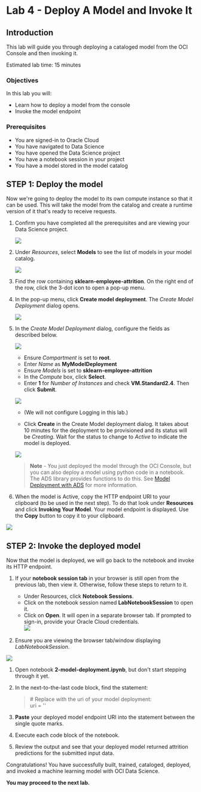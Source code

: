 # Lab 4 - Deploy A Model and Invoke It

## Introduction

This lab will guide you through deploying a cataloged model from the OCI Console and then invoking it.

Estimated lab time: 15 minutes

### Objectives
In this lab you will:
* Learn how to deploy a model from the console
* Invoke the model endpoint

### Prerequisites
* You are signed-in to Oracle Cloud
* You have navigated to Data Science
* You have opened the Data Science project
* You have a notebook session in your project
* You have a model stored in the model catalog

## **STEP 1:** Deploy the model
Now we're going to deploy the model to its own compute instance so that it can be used. This will take the model from the catalog and create a runtime version of it that's ready to receive requests.

1. Confirm you have completed all the prerequisites and are viewing your Data Science project.

    ![](images/ds-project.png)

1. Under *Resources*, select **Models** to see the list of models in your model catalog.

    ![](images/models.png)

1. Find the row containing **sklearn-employee-attrition**. On the right end of the row, click the 3-dot icon to open a pop-up menu.

1. In the pop-up menu, click **Create model deployment**. The *Create Model Deployment* dialog opens.

    ![](images/project-create-deployment.png)

1. In the *Create Model Deployment* dialog, configure the fields as described below.

    ![](images/create-model-deployment.png)  
    - Ensure *Compartment* is set to **root**.
    - Enter *Name* as **MyModelDeployment**
    - Ensure *Models* is set to **sklearn-employee-attrition**
    - In the *Compute* box, click **Select**.
    - Enter **1** for *Number of Instances* and check **VM.Standard2.4**. Then click **Submit**.

    ![](images/model-deployment-select-compute.png)

    - (We will not configure Logging in this lab.)

    - Click **Create** in the Create Model deployment dialog. It takes about 10 minutes for the deployment to be provisioned and its status will be *Creating*. Wait for the status to change to *Active* to indicate the model is deployed.

    ![](images/model-active.png)

    > **Note** - You just deployed the model through the OCI Console, but you can also deploy a model using python code in a notebook. The ADS library provides functions to do this. See [Model Deployment with ADS](https://docs.oracle.com/en-us/iaas/tools/ads-sdk/latest/user_guide/model_deployment/model_deployment.html) for more information.

1. When the model is Active, copy the HTTP endpoint URI to your clipboard (to be used in the next step). To do that look under **Resources** and click **Invoking Your Model**. Your model endpoint is displayed. Use the **Copy** button to copy it to your clipboard.

  ![](images/model-endpoint.png)

## **STEP 2:** Invoke the deployed model
Now that the model is deployed, we will go back to the notebook and invoke its HTTP endpoint.

1. If your **notebook session tab** in your browser is still open from the previous lab, then view it. Otherwise, follow these steps to return to it.

    - Under Resources, click **Notebook Sessions**.
    - Click on the notebook session named **LabNotebookSession** to open it.
    - Click on **Open**. It will open in a separate browser tab. If prompted to sign-in, provide your Oracle Cloud credentials. <br/>
    ![](images/ns-open.png)


1. Ensure you are viewing the browser tab/window displaying *LabNotebookSession*.  <br/>

  ![](images/notebook-session.png)

1. Open notebook **2-model-deployment.ipynb**, but don't start stepping through it yet.

1. In the next-to-the-last code block, find the statement:
   > &#35; Replace with the uri of your model deployment: <br/>uri = ''


1. **Paste** your deployed model endpoint URI into the statement between the single quote marks.

1. Execute each code block of the notebook.

1. Review the output and see that your deployed model returned attrition predictions for the submitted input data.

Congratulations! You have successfully built, trained, cataloged, deployed, and invoked a machine learning model with OCI Data Science.

**You may proceed to the next lab.**
